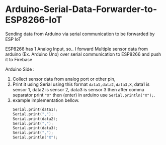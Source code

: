 # Arduino-Serial-Data-Forwarder-to-ESP8266-IoT
Sending data from Arduino via serial communication to be forwarded by ESP IoT

ESP8266 has 1 Analog Input, so.. I forward Multiple sensor data from arduino (Ex. Arduino Uno) over serial communication to ESP8266 and push it to Firebase

Arduino Side :
1. Collect sensor data from analog port or other pin,
2. Print it using Serial using this format `data1,data2,data3,X`, data1 is sensor 1, data2 is sensor 2, data3 is sensor 3 then after comma separator print `"X"` then (enter) in arduino use `Serial.println("X");`.
3. example implementation bellow.
   ``` C++
   Serial.print(data1);
   Serial.print(",");
   Serial.print(data2);
   Serial.print(",");
   Serial.print(data3);
   Serial.print(",");
   Serial.println("X");
   ```
